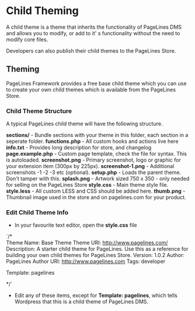 # Child Theming #

A child theme is a theme that inherits the functionality of PageLines DMS and allows you to modify, or add to it' s functionality without the need to modify core files.

Developers can also publish their child themes to the PageLines Store.

## Theming ##

PageLines Framework provides a free base child theme which you can use to create your own child themes which is available from the PageLines Store.

### Child Theme Structure ###

A typical PageLines child theme will have the following structure.

**sections/**			- Bundle sections with your theme in this folder, each section in a seperate folder.
**functions.php**		- All custom hooks and actions live here
**info.txt**			- Provides long description for store, and changelog
**page.example.php**	- Custom page template, check the file for syntax. This is autoloaded.
**screenshot.png**		- Primary screenshot, logo or graphic for your extension item (300px by 225px).
**screenshot-1.png**	- Additional screenshots -1 -2 -3 etc (optional).
**setup.php**			- Loads the parent theme. Don't tamper with this.
**splash.png**			- Artwork sized 750 x 350 - only needed for selling on the PageLines Store
**style.css**			- Main theme style file.
**style.less**			- All custom LESS and CSS should be added here.
**thumb.png**			- Thumbnail image used in the store and on pagelines.com for your product.

### Edit Child Theme Info ###

* In your favourite text editor, open the **style.css** file

`/*  
Theme Name: Base Theme
Theme URI: http://www.pagelines.com/
Description: A starter child theme for PageLines.  Use this as a reference for building your own child themes for PageLines Store.
Version: 1.0.2
Author: PageLines
Author URI: http://www.pagelines.com
Tags: developer

Template: pagelines

*/`

* Edit any of these items, except for **Template: pagelines**, which tells Wordpress that this is a child theme of PageLines DMS.